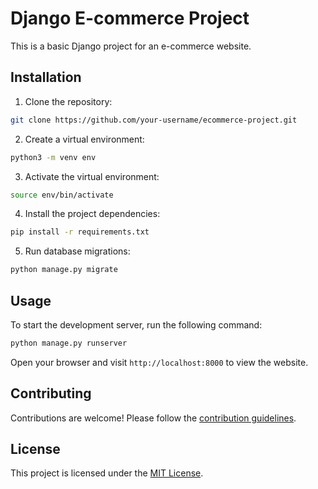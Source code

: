 # Django E-commerce Project

This is a basic Django project for an e-commerce website.

## Installation

1. Clone the repository:

```bash
git clone https://github.com/your-username/ecommerce-project.git
```

2. Create a virtual environment:

```bash
python3 -m venv env
```

3. Activate the virtual environment:

```bash
source env/bin/activate
```

4. Install the project dependencies:

```bash
pip install -r requirements.txt
```

5. Run database migrations:

```bash
python manage.py migrate
```

## Usage

To start the development server, run the following command:

```bash
python manage.py runserver
```

Open your browser and visit `http://localhost:8000` to view the website.

## Contributing

Contributions are welcome! Please follow the [contribution guidelines](CONTRIBUTING.md).

## License

This project is licensed under the [MIT License](LICENSE).
